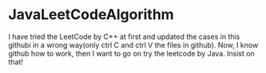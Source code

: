 # JavaLeetCodeAlgorithm
I have tried the LeetCode by C++ at first and updated the cases in this githubi in a wrong way(only ctrl C and ctrl V the files in github). Now, I know github how to work, then I want to go on try the leetcode by Java. Insist on that! 
